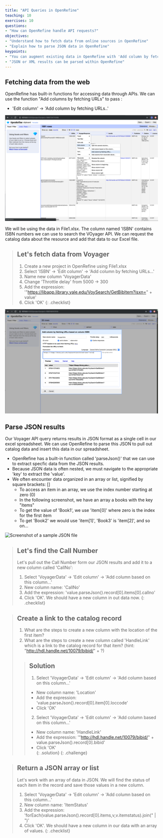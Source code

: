 ```yaml
---
title: "API Queries in OpenRefine"
teaching: 10
exercises: 10
questions:
- "How can OpenRefine handle API requests?"
objectives:
- "Understand how to fetch data from online sources in OpenRefine"
- "Explain how to parse JSON data in OpenRefine"
keypoints:
- "You can augment existing data in OpenRefine with 'Add column by fetching URLs"
- "JSON or XML results can be parsed within OpenRefine"
---
```


## Fetching data from the web

OpenRefine has built-in functions for accessing data through APIs. We can use the function "Add columns by fetching URLs" to pass :
- 'Edit column' -> 'Add column by fetching URLs..'

![Screenshot of OpenRefine](../assets/img/OR_Fetch_URL.png)

We will be using the data in File1.xlsx. The column named 'ISBN' contains ISBN numbers we can use to search the VOyager API. We can request the catalog data about the resource and add that data to our Excel file. 

>## Let's fetch data from Voyager
>
>1. Create a new project in OpenRefine using File1.xlsx 
>2. Select 'ISBN' -> 'Edit column' -> 'Add column by fetching URLs...'
>3. Name new column 'VoyagerData'
>4. Change 'Throttle delay' from 5000 -> 300
>5. Add the expression: '"https://libapp.library.yale.edu/VoySearch/GetBibItem?isxn=" + value'
>6. Click 'OK'
{: .checklist}

![Screenshot of Voyager API query](../assets/img/VoyagerFetch.png)

## Parse JSON results

Our Voyager API query returns results in JSON format as a single cell in our excel spreadsheet. We can use OpenRefine to parse this JSON to pull out catalog data and insert this data in our spreadsheet.
- OpenRefine has a built-in function called 'parseJson()' that we can use to extract specfic data from the JSON results.
- Because JSON data is often nested, we must navigate to the appropriate 'key' to extract the 'value'.
- We often encounter data organized in an array or list, signified by square brackets: []
	- To access an item in an array, we use the index number starting at zero (0)
	- In the following screenshot, we have an array a books with the key "items"
	- To get the value of 'Book1', we use 'item[0]' where zero is the index for the first item
	- To get 'Book2' we would use 'item[1]', 'Book3' is 'item[2]', and so on...

![Screenshot of a sample JSON file]()


>## Let's find the Call Number
>
>Let's pull out the Call Number form our JSON results and add it to a new column called 'CallNo':
>1. Select 'VoyagerData' -> 'Edit column' -> 'Add column based on this column...'
>2. New column name: 'CallNo'
>3. Add the expression: 'value.parseJson().record[0].items[0].callno'
>4. Click 'OK'. We should have a new column in out data now. 
{: .checklist}

>## Create a link to the catalog record 
>
>1. What are the steps to create a new column with the location of the first item?
>2. What are the steps to create a new column called 'HandleLink' which is a link to the catalog record for that item? (hint: "http://hdl.handle.net/10079/bibid/" + ?)
>
>>## Solution
>>1. Select 'VoyagerData' -> 'Edit column' -> 'Add column based on this column...'
>>- New column name: 'Location'
>>- Add the expression: 'value.parseJson().record[0].item[0].loccode'
>>- Click 'OK'
>>2. Select 'VoyagerData' -> 'Edit column' -> 'Add column based on this column...'
>>- New column name: 'HandleLink'
>>- Add the expression: '"http://hdl.handle.net/10079/bibid/" + value.parseJson().record[0].bibid'
>>- Click 'OK'	 
>{: .solution}
{: .challenge}

>## Return a JSON array or list
>
>Let's work with an array of data in JSON. We will find the status of each item in the record and save those values in a new column.
>1. Select 'VoyagerData' -> 'Edit column' -> 'Add column based on this column...'
>2. New column name: 'ItemStatus'
>3. Add the expression: 'forEach(value.parseJson().record[0].items,v,v.itemstatus).join(" | ")'
>4. Click 'OK'. We should have a new column in our data with an array of values.
{: .checklist}

